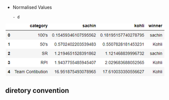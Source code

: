 
- Normalised Values
 
      - d

![alt text](https://github.com/00surya/workshop-cricket_analytics_nov_2021-/blob/main/sachin_vs_kohli/comparison_table.png)

## diretory convention
